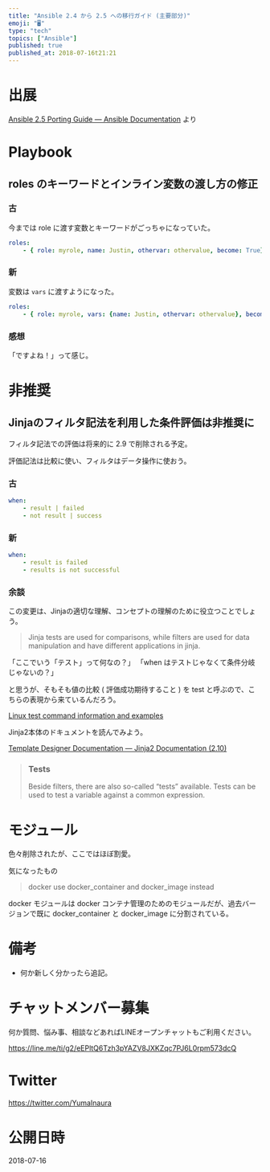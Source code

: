 ```yaml
---
title: "Ansible 2.4 から 2.5 への移行ガイド (主要部分)"
emoji: "🖥"
type: "tech"
topics: ["Ansible"]
published: true
published_at: 2018-07-16t21:21
---
```


# 出展

[Ansible 2.5 Porting Guide — Ansible Documentation](https://docs.ansible.com/ansible/2.5/porting_guides/porting_guide_2.5.html) より


# Playbook

## roles のキーワードとインライン変数の渡し方の修正


### 古

今までは role に渡す変数とキーワードがごっちゃになっていた。

```yaml
roles:
    - { role: myrole, name: Justin, othervar: othervalue, become: True}
```

### 新

変数は `vars` に渡すようになった。

```yaml
roles:
    - { role: myrole, vars: {name: Justin, othervar: othervalue}, become: True}
```

### 感想

「ですよね！」って感じ。

# 非推奨

## Jinjaのフィルタ記法を利用した条件評価は非推奨に

フィルタ記法での評価は将来的に 2.9 で削除される予定。

評価記法は比較に使い、フィルタはデータ操作に使おう。


### 古

```yaml
when:
    - result | failed
    - not result | success
```

### 新

```yaml
when:
    - result is failed
    - results is not successful
```

### 余談

この変更は、Jinjaの適切な理解、コンセプトの理解のために役立つことでしょう。

>Jinja tests are used for comparisons, while filters are used for data manipulation and have different applications in jinja.

「ここでいう「テスト」って何なの？」
「when はテストじゃなくて条件分岐じゃないの？」

と思うが、そもそも値の比較 ( 評価成功期待すること ) を test と呼ぶので、こちらの表現から来ているんだろう。

[Linux test command information and examples](https://www.computerhope.com/unix/test.htm)

Jinja2本体のドキュメントを読んでみよう。

[Template Designer Documentation — Jinja2 Documentation (2.10)](http://jinja.pocoo.org/docs/2.10/templates/#tests)

>### Tests
>Beside filters, there are also so-called “tests” available. Tests can be used to test a variable against a common expression. 

# モジュール

色々削除されたが、ここではほぼ割愛。

気になったもの

>docker use docker_container and docker_image instead

docker モジュールは docker コンテナ管理のためのモジュールだが、過去バージョンで既に docker_container と docker_image に分割されている。

# 備考

- 何か新しく分かったら追記。









<!-- Update From Qiita API -->

# チャットメンバー募集


何か質問、悩み事、相談などあればLINEオープンチャットもご利用ください。

https://line.me/ti/g2/eEPltQ6Tzh3pYAZV8JXKZqc7PJ6L0rpm573dcQ





# Twitter


https://twitter.com/YumaInaura


<!-- Update From Qiita API -->



# 公開日時

2018-07-16
